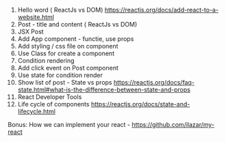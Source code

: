1. Hello word ( ReactJs vs DOM) https://reactjs.org/docs/add-react-to-a-website.html
2. Post - title and content ( ReactJs vs DOM)
3. JSX Post
4. Add App component - functie, use props
5. Add styling / css file on component
6. Use Class for create a component
7. Condition rendering
8. Add click event on Post component
9. Use state for condition render
10. Show list of post - State vs props https://reactjs.org/docs/faq-state.html#what-is-the-difference-between-state-and-props
11. React Developer Tools
12. Life cycle of components https://reactjs.org/docs/state-and-lifecycle.html

Bonus: How we can implement your react - https://github.com/ilazar/my-react
